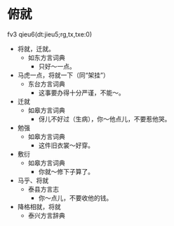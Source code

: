 # 俯就
fv3 qieu6(dt:jieu5;rg,tx,txe:0)
+ 将就，迁就。
  * 如东方言词典
    - 只好～一点。
+ 马虎一点，将就一下（同“架挂”）
  * 东台方言词典
    - 这事要办得十分严谨，不能～。
+ 迁就
  * 如皋方言词典
    - 伢儿不好过（生病），你～他点儿，不要惹他哭。
+ 勉强
  * 如皋方言词典
    - 这件旧衣裳～好穿。
+ 敷衍
  * 如皋方言词典
    - 你就～修下子算了。
+ 马乎、将就
  * 泰县方言志
    - 你～点儿，不要收他的钱。
+ 降格相就，将就
  * 泰兴方言辞典
